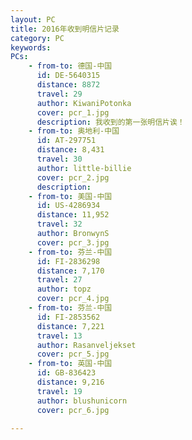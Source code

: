 ```yaml
---
layout: PC
title: 2016年收到明信片记录
category: PC
keywords: 
PCs: 
    - from-to: 德国-中国
      id: DE-5640315
      distance: 8872
      travel: 29
      author: KiwaniPotonka
      cover: pcr_1.jpg
      description: 我收到的第一张明信片诶！
    - from-to: 奥地利-中国
      id: AT-297751
      distance: 8,431
      travel: 30
      author: little-billie 
      cover: pcr_2.jpg
      description: 
    - from-to: 美国-中国
      id: US-4286934
      distance: 11,952
      travel: 32
      author: BronwynS
      cover: pcr_3.jpg
    - from-to: 芬兰-中国
      id: FI-2836298
      distance: 7,170
      travel: 27
      author: topz
      cover: pcr_4.jpg
    - from-to: 芬兰-中国
      id: FI-2853562
      distance: 7,221
      travel: 13
      author: Rasanveljekset 
      cover: pcr_5.jpg
    - from-to: 英国-中国
      id: GB-836423
      distance: 9,216
      travel: 19
      author: blushunicorn
      cover: pcr_6.jpg
    
---
```

